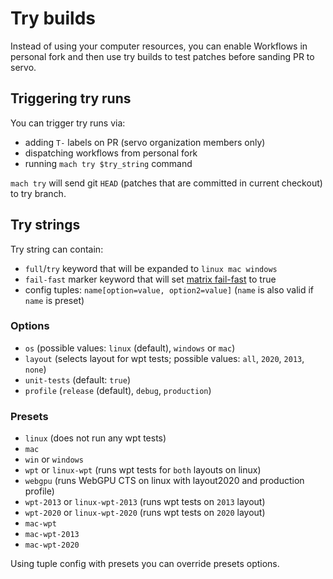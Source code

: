 # Try builds

Instead of using your computer resources, you can enable Workflows in personal fork and then use try builds to test patches before sanding PR to servo.

## Triggering try runs

You can trigger try runs via:

- adding `T-` labels on PR (servo organization members only)
- dispatching workflows from personal fork
- running `mach try $try_string` command

`mach try` will send git `HEAD` (patches that are committed in current checkout) to try branch.

## Try strings

Try string can contain:

- `full`/`try` keyword that will be expanded to `linux mac windows`
- `fail-fast` marker keyword that will set [matrix fail-fast](https://docs.github.com/en/actions/using-workflows/workflow-syntax-for-github-actions#jobsjob_idstrategyfail-fast) to true
- config tuples: `name[option=value, option2=value]` (`name` is also valid if `name` is preset)

### Options

- `os` (possible values: `linux` (default), `windows` or `mac`)
- `layout` (selects layout for wpt tests; possible values: `all`, `2020`, `2013`, `none`)
- `unit-tests` (default: `true`)
- `profile` (`release` (default), `debug`, `production`)

### Presets

- `linux` (does not run any wpt tests)
- `mac`
- `win` or `windows`
- `wpt` or `linux-wpt` (runs wpt tests for `both` layouts on linux)
- `webgpu` (runs WebGPU CTS on linux with layout2020 and production profile)
- `wpt-2013` or `linux-wpt-2013` (runs wpt tests on `2013` layout)
- `wpt-2020` or `linux-wpt-2020` (runs wpt tests on `2020` layout)
- `mac-wpt`
- `mac-wpt-2013`
- `mac-wpt-2020`

Using tuple config with presets you can override presets options.

